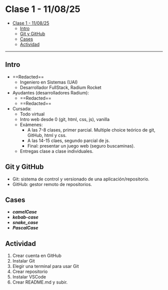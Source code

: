 # Clase 1 - 11/08/25

- [Clase 1 - 11/08/25](#clase-1---110825)
  - [Intro](#intro)
  - [Git y GitHub](#git-y-github)
  - [Cases](#cases)
  - [Actividad](#actividad)

---

## Intro

- ==Redacted==
  - Ingeniero en Sistemas (UAI)
  - Desarrollador FullStack, Radium Rocket
- Ayudantes (desarrolladores Radium):
  - ==Redacted==
  - ==Redacted==
- Cursada:
  - Todo virtual
  - Intro web desde 0 (git, html, css, js), vanilla
  - Exámenes:
    - A las 7-8 clases, primer parcial. Multiple choice teórico de git, GitHub, html y css.
    - A las 14-15 claes, segundo parcial de js.
    - Final: presentar un juego web (seguro buscaminas).
  - Entregas clase a clase individuales.

## Git y GitHub

- Git: sistema de control y versionado de una aplicación/repositorio.
- GitHub: gestor remoto de repositorios.

## Cases

- **_camelCase_**
- **_kebab-case_**
- **_snake_case_**
- **_PascalCase_**

## Actividad

1. Crear cuenta en GitHub
2. Instalar Git
3. Elegir una terminal para usar Git
4. Crear repositorio
5. Instalar VSCode
6. Crear README.md y subir.

